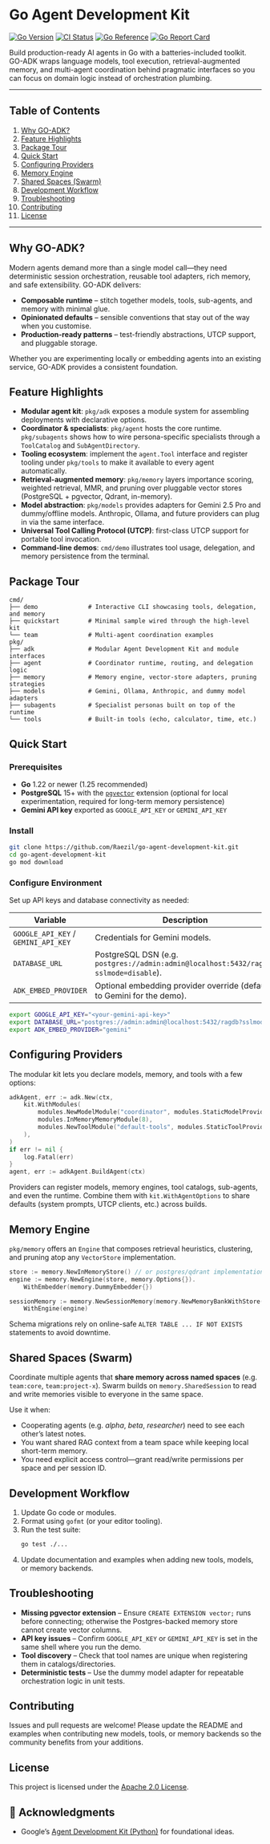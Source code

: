 # Go Agent Development Kit

[![Go Version](https://img.shields.io/badge/Go-1.25-00ADD8?logo=go&logoColor=white)](https://go.dev/dl/)
[![CI Status](https://github.com/Raezil/go-agent-development-kit/actions/workflows/go.yml/badge.svg)](https://github.com/Raezil/go-agent-development-kit/actions/workflows/go.yml)
[![Go Reference](https://pkg.go.dev/badge/github.com/Raezil/go-agent-development-kit.svg)](https://pkg.go.dev/github.com/Raezil/go-agent-development-kit)
[![Go Report Card](https://goreportcard.com/badge/github.com/Raezil/go-agent-development-kit)](https://goreportcard.com/report/github.com/Raezil/go-agent-development-kit)

Build production-ready AI agents in Go with a batteries-included toolkit. GO-ADK wraps language
models, tool execution, retrieval-augmented memory, and multi-agent coordination behind pragmatic
interfaces so you can focus on domain logic instead of orchestration plumbing.

---

## Table of Contents
1. [Why GO-ADK?](#why-go-adk)
2. [Feature Highlights](#feature-highlights)
3. [Package Tour](#package-tour)
4. [Quick Start](#quick-start)
5. [Configuring Providers](#configuring-providers)
6. [Memory Engine](#memory-engine)
7. [Shared Spaces (Swarm)](#shared-spaces-swarm)
8. [Development Workflow](#development-workflow)
9. [Troubleshooting](#troubleshooting)
10. [Contributing](#contributing)
11. [License](#license)

---

## Why GO-ADK?
Modern agents demand more than a single model call—they need deterministic session orchestration,
reusable tool adapters, rich memory, and safe extensibility. GO-ADK delivers:

- **Composable runtime** – stitch together models, tools, sub-agents, and memory with minimal glue.
- **Opinionated defaults** – sensible conventions that stay out of the way when you customise.
- **Production-ready patterns** – test-friendly abstractions, UTCP support, and pluggable storage.

Whether you are experimenting locally or embedding agents into an existing service, GO-ADK provides a
consistent foundation.

## Feature Highlights
- **Modular agent kit**: `pkg/adk` exposes a module system for assembling deployments with declarative
  options.
- **Coordinator & specialists**: `pkg/agent` hosts the core runtime. `pkg/subagents` shows how to wire
  persona-specific specialists through a `ToolCatalog` and `SubAgentDirectory`.
- **Tooling ecosystem**: implement the `agent.Tool` interface and register tooling under `pkg/tools` to
  make it available to every agent automatically.
- **Retrieval-augmented memory**: `pkg/memory` layers importance scoring, weighted retrieval, MMR, and
  pruning over pluggable vector stores (PostgreSQL + pgvector, Qdrant, in-memory).
- **Model abstraction**: `pkg/models` provides adapters for Gemini 2.5 Pro and dummy/offline models.
  Anthropic, Ollama, and future providers can plug in via the same interface.
- **Universal Tool Calling Protocol (UTCP)**: first-class UTCP support for portable tool invocation.
- **Command-line demos**: `cmd/demo` illustrates tool usage, delegation, and memory persistence from
  the terminal.

## Package Tour
```
cmd/
├── demo              # Interactive CLI showcasing tools, delegation, and memory
├── quickstart        # Minimal sample wired through the high-level kit
└── team              # Multi-agent coordination examples
pkg/
├── adk               # Modular Agent Development Kit and module interfaces
├── agent             # Coordinator runtime, routing, and delegation logic
├── memory            # Memory engine, vector-store adapters, pruning strategies
├── models            # Gemini, Ollama, Anthropic, and dummy model adapters
├── subagents         # Specialist personas built on top of the runtime
└── tools             # Built-in tools (echo, calculator, time, etc.)
```

## Quick Start
### Prerequisites
- **Go** 1.22 or newer (1.25 recommended)
- **PostgreSQL** 15+ with the [`pgvector`](https://github.com/pgvector/pgvector) extension (optional
  for local experimentation, required for long-term memory persistence)
- **Gemini API key** exported as `GOOGLE_API_KEY` or `GEMINI_API_KEY`

### Install
```bash
git clone https://github.com/Raezil/go-agent-development-kit.git
cd go-agent-development-kit
go mod download
```

### Configure Environment
Set up API keys and database connectivity as needed:

| Variable | Description |
| --- | --- |
| `GOOGLE_API_KEY` / `GEMINI_API_KEY` | Credentials for Gemini models. |
| `DATABASE_URL` | PostgreSQL DSN (e.g. `postgres://admin:admin@localhost:5432/ragdb?sslmode=disable`). |
| `ADK_EMBED_PROVIDER` | Optional embedding provider override (defaults to Gemini for the demo). |

```bash
export GOOGLE_API_KEY="<your-gemini-api-key>"
export DATABASE_URL="postgres://admin:admin@localhost:5432/ragdb?sslmode=disable"
export ADK_EMBED_PROVIDER="gemini"
```

## Configuring Providers
The modular kit lets you declare models, memory, and tools with a few options:

```go
adkAgent, err := adk.New(ctx,
    kit.WithModules(
        modules.NewModelModule("coordinator", modules.StaticModelProvider(models.NewDummyLLM("Coordinator:"))),
        modules.InMemoryMemoryModule(8),
        modules.NewToolModule("default-tools", modules.StaticToolProvider([]agent.Tool{&tools.EchoTool{}}, nil)),
    ),
)
if err != nil {
    log.Fatal(err)
}
agent, err := adkAgent.BuildAgent(ctx)
```

Providers can register models, memory engines, tool catalogs, sub-agents, and even the runtime. Combine
them with `kit.WithAgentOptions` to share defaults (system prompts, UTCP clients, etc.) across builds.

## Memory Engine
`pkg/memory` offers an `Engine` that composes retrieval heuristics, clustering, and pruning atop any
`VectorStore` implementation.

```go
store := memory.NewInMemoryStore() // or postgres/qdrant implementation
engine := memory.NewEngine(store, memory.Options{}).
    WithEmbedder(memory.DummyEmbedder{})

sessionMemory := memory.NewSessionMemory(memory.NewMemoryBankWithStore(store), 8).
    WithEngine(engine)
```

Schema migrations rely on online-safe `ALTER TABLE ... IF NOT EXISTS` statements to avoid downtime.

## Shared Spaces (Swarm)
Coordinate multiple agents that **share memory across named spaces** (e.g. `team:core`, `team:project-x`).
Swarm builds on `memory.SharedSession` to read and write memories visible to everyone in the same space.

Use it when:
- Cooperating agents (e.g. *alpha*, *beta*, *researcher*) need to see each other’s latest notes.
- You want shared RAG context from a team space while keeping local short-term memory.
- You need explicit access control—grant read/write permissions per space and per session ID.

## Development Workflow
1. Update Go code or modules.
2. Format using `gofmt` (or your editor tooling).
3. Run the test suite:
   ```bash
   go test ./...
   ```
4. Update documentation and examples when adding new tools, models, or memory backends.

## Troubleshooting
- **Missing pgvector extension** – Ensure `CREATE EXTENSION vector;` runs before connecting; otherwise
  the Postgres-backed memory store cannot create vector columns.
- **API key issues** – Confirm `GOOGLE_API_KEY` or `GEMINI_API_KEY` is set in the same shell where you
  run the demo.
- **Tool discovery** – Check that tool names are unique when registering them in catalogs/directories.
- **Deterministic tests** – Use the dummy model adapter for repeatable orchestration logic in unit tests.

## Contributing
Issues and pull requests are welcome! Please update the README and examples when contributing new
models, tools, or memory backends so the community benefits from your additions.

## License
This project is licensed under the [Apache 2.0 License](./LICENSE).

## 🙏 Acknowledgments
- Google’s [Agent Development Kit (Python)](https://github.com/google/adk-python) for foundational ideas.
